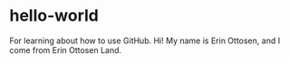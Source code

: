 # hello-world
For learning about how to use GitHub.
Hi! My name is Erin Ottosen, and I come from Erin Ottosen Land.
